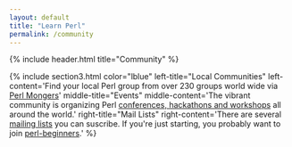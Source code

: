 ```yaml
---
layout: default
title: "Learn Perl"
permalink: /community
---
```


{% include header.html 
   title="Community" 
%}

{% include section3.html 
   color="lblue"
   left-title="Local Communities"
   left-content='Find your local Perl group from over 230 groups world wide via [Perl Mongers](http://www.pm.org/)'
   middle-title="Events"
   middle-content='The vibrant community is organizing Perl [conferences, hackathons and workshops](/events) all around the world.'
   right-title="Mail Lists"
   right-content='There are several [mailing lists](/lists) you can suscribe. If you\'re just starting, you probably want to join [perl-beginners](http://learn.perl.org/faq/beginners).'
%}


